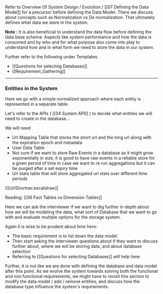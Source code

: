 Refer to Overview Of System Design / Evolution / [[07 Defining the Data Model]] for a precursor before defining the Data Model. There we discuss about concepts such as Normalization vs De normalization. That ultimately defines what data we store in the system. 

**Note :** It is also beneficial to understand the data flow before defining the data base schema. Aspects like system performance and how the data is consumed and by who and for what purpose also come into play to understand how and in what form we need to store the data in our system. 

Further refer to the following under Templates:
- [[Questions for selecting Databases]]
- [[Requirement_Gathering]]

----------------------------------------------------------
### Entities in the System

Here we go with a simple normalized approach where each entity is represented in a separate table. 

Let's refer to the APIs ( [[04 System API]] ) to decide what entities we will need to create in the database...

We will need
- Url Mapping Table that stores the short url and the long url along with the expiration epoch and metadata
- User Data Table
- Not sure if we want to store Raw Events in a database as it might grow exponentially in size, it is good to have raw events in a reliable store for a given period of time in case we want to re run aggregations but it can be purged after a set expiry time
- Url stats table that will store aggregated url stats over different time periods

![[UrlShortner.excalidraw]]

Reading: [[06 Fact Tables vs Dimension Tables]]

Here we can ask the interviewer if we want to dig further in depth about how we will be modeling the data, what sort of Database that we want to go with and evaluate multiple options for the storage system.

Again it is wise to be prudent about time here:
- The basic requirement is to list down the data model
- Then start asking the interviewer questions about if they want to discuss further about, where we will be storing data, and about database selection
- Referring to [[Questions for selecting Databases]] will help here

Further, it is not like we are done with defining the database and data model after this point. As we evolve the system towards solving both the functional and non functional requirements, we might have to revisit this section to modify the data model / add / remove entities, and discuss how the database type influence the system's requirements.